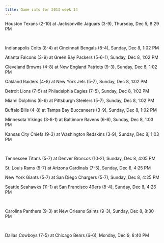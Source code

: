 ```yaml
---
title: Game info for 2013 week 14
---
```

Houston Texans (2-10) at Jacksonville Jaguars (3-9), Thursday, Dec 5, 8:29 PM


<br/>

Indianapolis Colts (8-4) at Cincinnati Bengals (8-4), Sunday, Dec 8, 1:02 PM

Atlanta Falcons (3-9) at Green Bay Packers (5-6-1), Sunday, Dec 8, 1:02 PM

Cleveland Browns (4-8) at New England Patriots (9-3), Sunday, Dec 8, 1:02 PM

Oakland Raiders (4-8) at New York Jets (5-7), Sunday, Dec 8, 1:02 PM

Detroit Lions (7-5) at Philadelphia Eagles (7-5), Sunday, Dec 8, 1:02 PM

Miami Dolphins (6-6) at Pittsburgh Steelers (5-7), Sunday, Dec 8, 1:02 PM

Buffalo Bills (4-8) at Tampa Bay Buccaneers (3-9), Sunday, Dec 8, 1:02 PM

Minnesota Vikings (3-8-1) at Baltimore Ravens (6-6), Sunday, Dec 8, 1:03 PM

Kansas City Chiefs (9-3) at Washington Redskins (3-9), Sunday, Dec 8, 1:03 PM


<br/>

Tennessee Titans (5-7) at Denver Broncos (10-2), Sunday, Dec 8, 4:05 PM

St. Louis Rams (5-7) at Arizona Cardinals (7-5), Sunday, Dec 8, 4:25 PM

New York Giants (5-7) at San Diego Chargers (5-7), Sunday, Dec 8, 4:25 PM

Seattle Seahawks (11-1) at San Francisco 49ers (8-4), Sunday, Dec 8, 4:26 PM


<br/>

Carolina Panthers (9-3) at New Orleans Saints (9-3), Sunday, Dec 8, 8:30 PM


<br/>

Dallas Cowboys (7-5) at Chicago Bears (6-6), Monday, Dec 9, 8:40 PM

